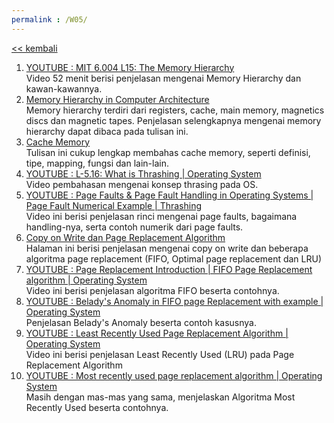 ```yaml
---
permalink : /W05/
---
```

[<< kembali](../)

1. [YOUTUBE : MIT 6.004 L15: The Memory Hierarchy](https://www.youtube.com/watch?v=ulAnXEPKbtE)<br>
  Video 52 menit berisi penjelasan mengenai Memory Hierarchy dan kawan-kawannya.
2. [Memory Hierarchy in Computer Architecture](https://www.elprocus.com/memory-hierarchy-in-computer-architecture/)<br>
  Memory hierarchy terdiri dari registers, cache, main memory, magnetics discs dan magnetic tapes. Penjelasan selengkapnya mengenai memory hierarchy dapat dibaca pada tulisan ini.
3. [Cache Memory](https://searchstorage.techtarget.com/definition/cache-memory)<br>
  Tulisan ini cukup lengkap membahas cache memory, seperti definisi, tipe, mapping, fungsi dan lain-lain.
4. [YOUTUBE : L-5.16: What is Thrashing | Operating System](https://www.youtube.com/watch?v=IyWaK8pbN6A)<br>
  Video pembahasan mengenai konsep thrasing pada OS.
5. [YOUTUBE : Page Faults & Page Fault Handling in Operating Systems | Page Fault Numerical Example | Thrashing](https://www.youtube.com/watch?v=Nif2TZ5Cohw)<br>
  Video ini berisi penjelasan rinci mengenai page faults, bagaimana handling-nya, serta contoh numerik dari page faults.
6. [Copy on Write dan Page Replacement Algorithm](http://www.uobabylon.edu.iq/eprints/publication_4_29378_1410.pdf)<br>
  Halaman ini berisi penjelasan mengenai copy on write dan beberapa algoritma page replacement (FIFO, Optimal page replacement dan LRU)
7. [YOUTUBE : Page Replacement Introduction | FIFO Page Replacement algorithm | Operating System](https://www.youtube.com/watch?v=8rcUs5RutX0)<br>
  Video ini berisi penjelasan algoritma FIFO beserta contohnya. 
8. [YOUTUBE : Belady's Anomaly in FIFO page Replacement with example | Operating System](https://www.youtube.com/watch?v=pR1uhp--COc)<br>
  Penjelasan Belady's Anomaly beserta contoh kasusnya.
9. [YOUTUBE : Least Recently Used Page Replacement Algorithm | Operating System](https://www.youtube.com/watch?v=dYIoWkCvd6A)<br>
  Video ini berisi penjelasan Least Recently Used (LRU) pada Page Replacement Algorithm
10. [YOUTUBE : Most recently used page replacement algorithm | Operating System](https://www.youtube.com/watch?v=H3BU_Do_l-Q)<br>
  Masih dengan mas-mas yang sama, menjelaskan Algoritma Most Recently Used beserta contohnya. 
